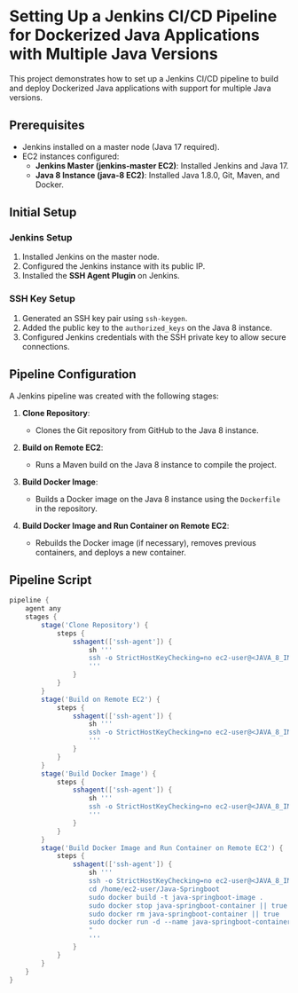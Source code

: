 # Setting Up a Jenkins CI/CD Pipeline for Dockerized Java Applications with Multiple Java Versions

This project demonstrates how to set up a Jenkins CI/CD pipeline to build and deploy Dockerized Java applications with support for multiple Java versions.

## Prerequisites

- Jenkins installed on a master node (Java 17 required).
- EC2 instances configured:
  - **Jenkins Master (jenkins-master EC2)**: Installed Jenkins and Java 17.
  - **Java 8 Instance (java-8 EC2)**: Installed Java 1.8.0, Git, Maven, and Docker.
  
## Initial Setup

### Jenkins Setup
1. Installed Jenkins on the master node.
2. Configured the Jenkins instance with its public IP.
3. Installed the **SSH Agent Plugin** on Jenkins.

### SSH Key Setup
1. Generated an SSH key pair using `ssh-keygen`.
2. Added the public key to the `authorized_keys` on the Java 8 instance.
3. Configured Jenkins credentials with the SSH private key to allow secure connections.

## Pipeline Configuration

A Jenkins pipeline was created with the following stages:

1. **Clone Repository**: 
   - Clones the Git repository from GitHub to the Java 8 instance.

2. **Build on Remote EC2**:
   - Runs a Maven build on the Java 8 instance to compile the project.

3. **Build Docker Image**:
   - Builds a Docker image on the Java 8 instance using the `Dockerfile` in the repository.

4. **Build Docker Image and Run Container on Remote EC2**:
   - Rebuilds the Docker image (if necessary), removes previous containers, and deploys a new container.

## Pipeline Script

```groovy
pipeline {
    agent any
    stages {
        stage('Clone Repository') {
            steps {
                sshagent(['ssh-agent']) {
                    sh '''
                    ssh -o StrictHostKeyChecking=no ec2-user@<JAVA_8_INSTANCE_IP> "git clone https://github.com/<USERNAME>/Java-Springboot.git /home/ec2-user/Java-Springboot"
                    '''
                }
            }
        }
        stage('Build on Remote EC2') {
            steps {
                sshagent(['ssh-agent']) {
                    sh '''
                    ssh -o StrictHostKeyChecking=no ec2-user@<JAVA_8_INSTANCE_IP> "cd /home/ec2-user/Java-Springboot && mvn clean install"
                    '''
                }
            }
        }
        stage('Build Docker Image') {
            steps {
                sshagent(['ssh-agent']) {
                    sh '''
                    ssh -o StrictHostKeyChecking=no ec2-user@<JAVA_8_INSTANCE_IP> "cd /home/ec2-user/Java-Springboot && sudo docker build -t java-springboot-image ."
                    '''
                }
            }
        }
        stage('Build Docker Image and Run Container on Remote EC2') {
            steps {
                sshagent(['ssh-agent']) {
                    sh '''
                    ssh -o StrictHostKeyChecking=no ec2-user@<JAVA_8_INSTANCE_IP> "
                    cd /home/ec2-user/Java-Springboot
                    sudo docker build -t java-springboot-image .
                    sudo docker stop java-springboot-container || true
                    sudo docker rm java-springboot-container || true
                    sudo docker run -d --name java-springboot-container -p 8081:8080 java-springboot-image
                    "
                    '''
                }
            }
        }
    }
}
